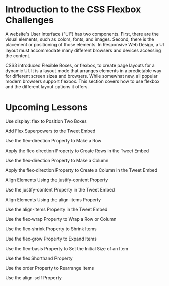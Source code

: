 # Introduction to the CSS Flexbox Challenges #

A website's User Interface ("UI") has two components. First, there are the visual elements, such as colors, fonts, and images. Second, there is the placement or positioning of those elements. In Responsive Web Design, a UI layout must accommodate many different browsers and devices accessing the content.

CSS3 introduced Flexible Boxes, or flexbox, to create page layouts for a dynamic UI. It is a layout mode that arranges elements in a predictable way for different screen sizes and browsers. While somewhat new, all popular modern browsers support flexbox. This section covers how to use flexbox and the different layout options it offers.

# Upcoming Lessons # 

Use display: flex to Position Two Boxes

Add Flex Superpowers to the Tweet Embed

Use the flex-direction Property to Make a Row

Apply the flex-direction Property to Create Rows in the Tweet Embed

Use the flex-direction Property to Make a Column

Apply the flex-direction Property to Create a Column in the Tweet Embed

Align Elements Using the justify-content Property

Use the justify-content Property in the Tweet Embed

Align Elements Using the align-items Property

Use the align-items Property in the Tweet Embed

Use the flex-wrap Property to Wrap a Row or Column

Use the flex-shrink Property to Shrink Items

Use the flex-grow Property to Expand Items

Use the flex-basis Property to Set the Initial Size of an Item

Use the flex Shorthand Property

Use the order Property to Rearrange Items

Use the align-self Property